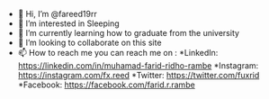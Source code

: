 * 👋 Hi, I’m @fareed19rr
* 👀 I’m interested in Sleeping
* 🌱 I’m currently learning how to graduate from the university
* 💞️ I’m looking to collaborate on this site
* 📫 How to reach me you can reach me on :
  *LinkedIn: https://linkedin.com/in/muhamad-farid-ridho-rambe
  *Instagram: https://instagram.com/fx.reed
  *Twitter: https://twitter.com/fuxrid
  *Facebook: https://facebook.com/farid.r.rambe

<!---
fareed19rr/fareed19rr is a ✨ special ✨ repository because its `README.md` (this file) appears on your GitHub profile.
You can click the Preview link to take a look at your changes.
--->
